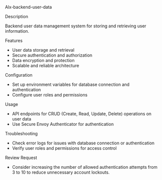Alx-backend-user-data


Description


Backend user data management system for storing and retrieving user information.


Features


- User data storage and retrieval
- Secure authentication and authorization
- Data encryption and protection
- Scalable and reliable architecture


Configuration


- Set up environment variables for database connection and authentication
- Configure user roles and permissions


Usage


- API endpoints for CRUD (Create, Read, Update, Delete) operations on user data
- Use Secure Envoy Authenticator for authentication


Troubleshooting


- Check error logs for issues with database connection or authentication
- Verify user roles and permissions for access control


Review Request


- Consider increasing the number of allowed authentication attempts from 3 to 10 to reduce unnecessary account lockouts.
